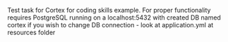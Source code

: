 Test task for Cortex for coding skills example.
For proper functionality requires PostgreSQL running on a 
localhost:5432 with created DB named cortex
if you wish to change DB connection - look at application.yml at resources folder
